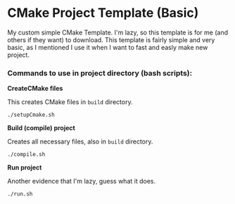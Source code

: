 # CMake Project Template (Basic)
My custom simple CMake Template. I'm lazy, so this template is for me (and others if they want) to download.
This template is fairly simple and very basic, as I mentioned I use it when I want to fast and easly make new project.

### Commands to use in project directory (bash scripts):
**CreateCMake files**

This creates CMake files in `build` directory.
 ```
 ./setupCmake.sh
```
**Build (compile) project**

Creates all necessary files, also in `build` directory.
 ```
 ./compile.sh
```
**Run project**

Another evidence that I'm lazy, guess what it does.
 ```
 ./run.sh
```
